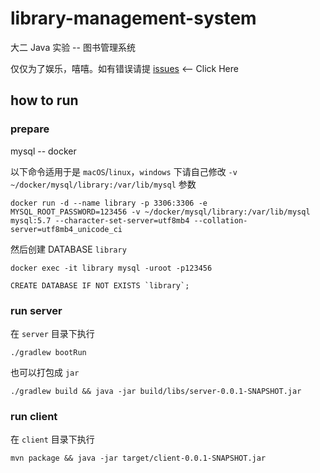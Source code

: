 # library-management-system

大二 Java 实验 -- 图书管理系统

仅仅为了娱乐，嘻嘻。如有错误请提 [issues](https://github.com/lizebang/library-management-system/issues/new) <-- Click Here

## how to run

### prepare

mysql -- docker

以下命令适用于是 `macOS`/`linux`，`windows` 下请自己修改 `-v ~/docker/mysql/library:/var/lib/mysql` 参数

```shell
docker run -d --name library -p 3306:3306 -e MYSQL_ROOT_PASSWORD=123456 -v ~/docker/mysql/library:/var/lib/mysql mysql:5.7 --character-set-server=utf8mb4 --collation-server=utf8mb4_unicode_ci
```

然后创建 DATABASE `library`

```shell
docker exec -it library mysql -uroot -p123456
```

```shell
CREATE DATABASE IF NOT EXISTS `library`;
```

### run server

在 `server` 目录下执行

```shell
./gradlew bootRun
```

也可以打包成 `jar`

```shell
./gradlew build && java -jar build/libs/server-0.0.1-SNAPSHOT.jar
```

### run client

在 `client` 目录下执行

```shell
mvn package && java -jar target/client-0.0.1-SNAPSHOT.jar
```
